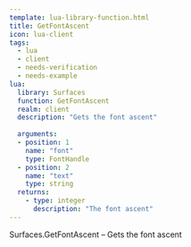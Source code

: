 ```yaml
---
template: lua-library-function.html
title: GetFontAscent
icon: lua-client
tags:
  - lua
  - client
  - needs-verification
  - needs-example
lua:
  library: Surfaces
  function: GetFontAscent
  realm: client
  description: "Gets the font ascent"
  
  arguments:
  - position: 1
    name: "font"
    type: FontHandle
  - position: 2
    name: "text"
    type: string
  returns:
    - type: integer
      description: "The font ascent"
---
```


<div class="lua__search__keywords">
Surfaces.GetFontAscent &#x2013; Gets the font ascent
</div>
